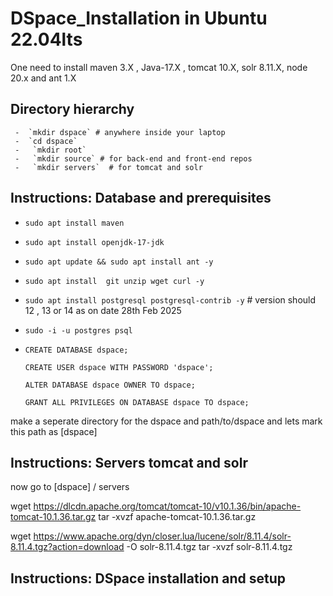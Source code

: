# DSpace_Installation in Ubuntu 22.04lts

 One need to install maven 3.X , Java-17.X , tomcat 10.X, solr 8.11.X, node 20.x and ant 1.X

 ## Directory hierarchy 
     -  `mkdir dspace` # anywhere inside your laptop
     -  `cd dspace` 
     -   `mkdir root` 
     -   `mkdir source` # for back-end and front-end repos
     -   `mkdir servers`  # for tomcat and solr
     
 ## Instructions: Database and prerequisites 
 -   `sudo apt install maven`
 -   `sudo apt install openjdk-17-jdk`
 -   `sudo apt update && sudo apt install ant -y`
 -   `sudo apt install  git unzip wget curl -y`
 -   `sudo apt install postgresql postgresql-contrib -y`  # version should 12 , 13 or 14 as on date 28th Feb 2025
 -   `sudo -i -u postgres psql`
 -   `CREATE DATABASE dspace;`
   
     `CREATE USER dspace WITH PASSWORD 'dspace';`
    
     `ALTER DATABASE dspace OWNER TO dspace;`
    
     `GRANT ALL PRIVILEGES ON DATABASE dspace TO dspace;`


     
   make a seperate directory for the dspace and path/to/dspace and lets mark this path as [dspace]



## Instructions: Servers tomcat and solr
   now go to [dspace] / servers

   
   wget https://dlcdn.apache.org/tomcat/tomcat-10/v10.1.36/bin/apache-tomcat-10.1.36.tar.gz
   tar -xvzf apache-tomcat-10.1.36.tar.gz

   wget https://www.apache.org/dyn/closer.lua/lucene/solr/8.11.4/solr-8.11.4.tgz?action=download -O solr-8.11.4.tgz
   tar -xvzf solr-8.11.4.tgz

## Instructions: DSpace installation and setup
    



